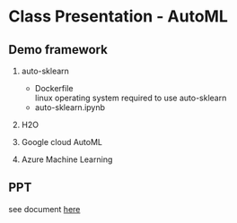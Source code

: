 # Class Presentation - AutoML

## Demo framework
1. auto-sklearn
    * Dockerfile   
    linux operating system required to use auto-sklearn
    * auto-sklearn.ipynb 
  
2. H2O
2. Google cloud AutoML
4. Azure Machine Learning

## PPT
see document [here](INFO7390_AutoML.pdf)
